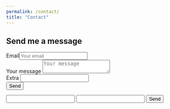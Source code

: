 ```yaml
---
permalink: /contact/
title: "Contact"
---
```

<form method="POST" action="http://formspree.io/themafiakitty@gmail.com">
  <h2>Send me a message</h2>
  <div class="row-input">
    <label>Email<input type="email" name="email" placeholder="Your email">
    </label>
  </div>
  <div class="row-input">
    <label>Your message
      <textarea name="message" placeholder="Your message"></textarea>
    </label>
  </div>
  <div class="row-input">
    <label>Extra
      <input type="text" name="extra" />
      </label>
    </div>
  <button type="submit">Send</button>
</form>


<form action="https://formspree.io/themafiakitty@gmail.com" method="POST">
  <input type="text" name="name">
  <input type="email" name="_replyto">
  <input type="submit" value="Send">
</form>
